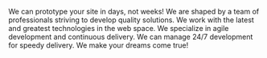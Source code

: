 We can prototype your site in days, not weeks! We are shaped by a team of professionals striving to develop quality solutions. We work with the latest and greatest technologies in the web space. We specialize in agile development and continuous delivery. We can manage 24/7 development for speedy delivery. We make your dreams come true!
